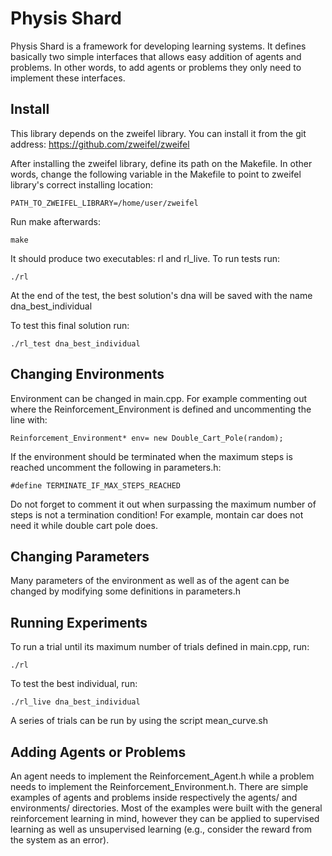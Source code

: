 # Physis Shard

Physis Shard is a framework for developing learning systems.
It defines basically two simple interfaces that allows easy addition of agents and problems.
In other words, to add agents or problems they only need to implement these interfaces.

## Install 

This library depends on the zweifel library.
You can install it from the git address:
https://github.com/zweifel/zweifel

After installing the zweifel library, define its path on the Makefile.
In other words, change the following variable in the Makefile to point to zweifel library's correct installing location:
```
PATH_TO_ZWEIFEL_LIBRARY=/home/user/zweifel
```

Run make afterwards:
```
make
```

It should produce two executables: rl and rl_live.
To run tests run:
```
./rl
```

At the end of the test, the best solution's dna will be saved with the name dna_best_individual

To test this final solution run:
```
./rl_test dna_best_individual
```

## Changing Environments 

Environment can be changed in main.cpp.
For example commenting out where the Reinforcement_Environment is defined and
uncommenting the line with:
```
Reinforcement_Environment* env= new Double_Cart_Pole(random);
```

If the environment should be terminated when the maximum steps is reached
uncomment the following in parameters.h:
```
#define TERMINATE_IF_MAX_STEPS_REACHED		
```
Do not forget to comment it out when surpassing the maximum number of steps is
not a termination condition! For example, montain car does not need it while
double cart pole does.

## Changing Parameters

Many parameters of the environment as well as of the agent can be changed by modifying some definitions
in parameters.h

## Running Experiments 

To run a trial until its maximum number of trials defined in main.cpp, run: 
```
./rl
```

To test the best individual, run:
```
./rl_live dna_best_individual
```

A series of trials can be run by using the script mean_curve.sh

## Adding Agents or Problems

An agent needs to implement the Reinforcement_Agent.h while a problem needs to implement the Reinforcement_Environment.h.
There are simple examples of agents and problems inside respectively the agents/ and environments/ directories.
Most of the examples were built with the general reinforcement learning in mind, however they can be applied to supervised learning as well as unsupervised learning (e.g., consider the reward from the system as an error).
